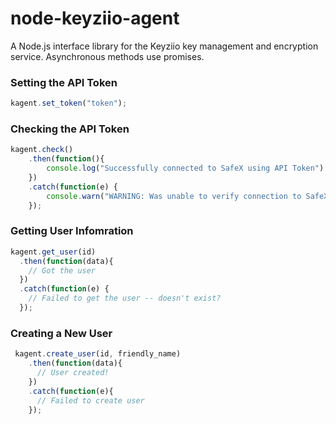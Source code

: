 node-keyziio-agent
=============

A Node.js interface library for the Keyziio key management and encryption service.  Asynchronous methods use promises.

### Setting the API Token

```javascript
kagent.set_token("token");
```

### Checking the API Token

```javascript
kagent.check()
    .then(function(){
        console.log("Successfully connected to SafeX using API Token")
    })
    .catch(function(e) {
        console.warn("WARNING: Was unable to verify connection to SafeX using the API Token")
    });
```

### Getting User Infomration

```javascript
kagent.get_user(id)
  .then(function(data){
    // Got the user
  })
  .catch(function(e) {
    // Failed to get the user -- doesn't exist?
  });
```

### Creating a New User
 
```javascript
 kagent.create_user(id, friendly_name)
    .then(function(data){
      // User created!
    })
    .catch(function(e){
      // Failed to create user
    });
```
